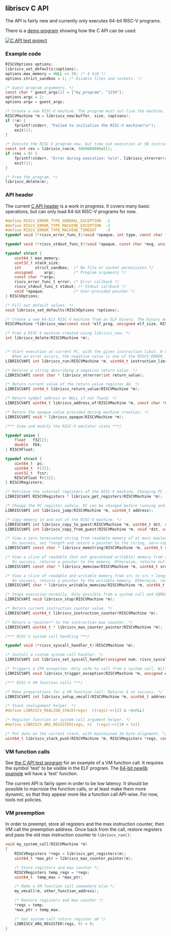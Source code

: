 ## libriscv C API

The API is fairly new and currently only executes 64-bit RISC-V programs.

There is a [demo program](/c/test/test.c) showing how the C API can be used.

[![C API test project](https://github.com/fwsGonzo/libriscv/actions/workflows/capi.yml/badge.svg)](https://github.com/fwsGonzo/libriscv/actions/workflows/capi.yml)

### Example code

```c
RISCVOptions options;
libriscv_set_defaults(&options);
options.max_memory = 4ULL << 30; /* 4 GiB */
options.strict_sandbox = 1; /* Disable files and sockets. */

/* Guest program arguments. */
const char * guest_args[2] = {"my_program", "1234"};
options.argc = 2;
options.argv = guest_args;

/* Create a new RISC-V machine. The program must out-live the machine. */
RISCVMachine *m = libriscv_new(buffer, size, &options);
if (!m) {
	fprintf(stderr, "Failed to initialize the RISC-V machine!\n");
	exit(1);
}

/* Execute the RISC-V program now, but time out execution at 5B instructions. */
const int res = libriscv_run(m, 5000000000ull);
if (res < 0) {
	fprintf(stderr, "Error during execution: %s\n", libriscv_strerror(res));
	exit(1);
}

/* Free the program. */
libriscv_delete(m);
```

### API header

The current [C API header](/c/libriscv.h) is a work in progress. It covers many basic operations, but can only load 64-bit RISC-V programs for now.

```c
#define RISCV_ERROR_TYPE_GENERAL_EXCEPTION  -1
#define RISCV_ERROR_TYPE_MACHINE_EXCEPTION  -2
#define RISCV_ERROR_TYPE_MACHINE_TIMEOUT    -3
typedef void (*riscv_error_func_t)(void *opaque, int type, const char *msg, long data);

typedef void (*riscv_stdout_func_t)(void *opaque, const char *msg, unsigned size);

typedef struct {
	uint64_t max_memory;
	uint32_t stack_size;
	int      strict_sandbox;  /* No file or socket permissions */
	unsigned     argc;        /* Program arguments */
	const char **argv;
	riscv_error_func_t error; /* Error callback */
	riscv_stdout_func_t stdout; /* Stdout callback */
	void *opaque;             /* User-provided pointer */
} RISCVOptions;

/* Fill out default values. */
void libriscv_set_defaults(RISCVOptions *options);

/* Create a new 64-bit RISC-V machine from an ELF binary. The binary must out-live the machine. */
RISCVMachine *libriscv_new(const void *elf_prog, unsigned elf_size, RISCVOptions *o);

/* Free a RISC-V machine created using libriscv_new. */
int libriscv_delete(RISCVMachine *m);


/* Start execution at current PC, with the given instruction limit. 0 on success.
   When an error occurs, the negative value is one of the RISCV_ERROR_ enum values. */
LIBRISCVAPI int libriscv_run(RISCVMachine *m, uint64_t instruction_limit);

/* Returns a string describing a negative return value. */
LIBRISCVAPI const char * libriscv_strerror(int return_value);

/* Return current value of the return value register A0. */
LIBRISCVAPI int64_t libriscv_return_value(RISCVMachine *m);

/* Return symbol address or NULL if not found. */
LIBRISCVAPI uint64_t libriscv_address_of(RISCVMachine *m, const char *name);

/* Return the opaque value provided during machine creation. */
LIBRISCVAPI void * libriscv_opaque(RISCVMachine *m);

/*** View and modify the RISC-V emulator state ***/

typedef union {
	float   f32[2];
	double  f64;
} RISCVFloat;

typedef struct {
	uint64_t  pc;
	uint64_t  r[32];
	uint32_t  fcsr;
	RISCVFloat fr[32];
} RISCVRegisters;

/* Retrieve the internal registers of the RISC-V machine. Changing PC is dangerous. */
LIBRISCVAPI RISCVRegisters * libriscv_get_registers(RISCVMachine *m);

/* Change the PC register safely. PC can be changed before running and during system calls. */
LIBRISCVAPI int libriscv_jump(RISCVMachine *m, uint64_t address);

/* Copy memory in and out of the RISC-V machine. */
LIBRISCVAPI int libriscv_copy_to_guest(RISCVMachine *m, uint64_t dst, const void *src, unsigned len);
LIBRISCVAPI int libriscv_copy_from_guest(RISCVMachine *m, void *dst, uint64_t src, unsigned len);

/* View a zero-terminated string from readable memory of at most maxlen length. The string is read-only.
   On success, set *length and return a pointer to the string, zero-copy. Otherwise, return null. */
LIBRISCVAPI const char * libriscv_memstring(RISCVMachine *m, uint64_t src, unsigned maxlen, unsigned *length);

/* View a slice of readable (but not guaranteed writable) memory from src to src + length.
   On success, returns a pointer to the memory. Otherwise, returns null. */
LIBRISCVAPI const char * libriscv_memview(RISCVMachine *m, uint64_t src, unsigned length);

/* View a slice of readable and writable memory from src to src + length.
   On success, returns a pointer to the writable memory. Otherwise, returns null. */
LIBRISCVAPI char * libriscv_writable_memview(RISCVMachine *m, uint64_t src, unsigned length);

/* Stops execution normally. Only possible from a system call and EBREAK. */
LIBRISCVAPI void libriscv_stop(RISCVMachine *m);

/* Return current instruction counter value. */
LIBRISCVAPI uint64_t libriscv_instruction_counter(RISCVMachine *m);

/* Return a *pointer* to the instruction max counter. */
LIBRISCVAPI uint64_t * libriscv_max_counter_pointer(RISCVMachine *m);

/*** RISC-V system call handling ***/

typedef void (*riscv_syscall_handler_t)(RISCVMachine *m);

/* Install a custom system call handler. */
LIBRISCVAPI int libriscv_set_syscall_handler(unsigned num, riscv_syscall_handler_t);

/* Triggers a CPU exception. Only safe to call from a system call. Will end execution. */
LIBRISCVAPI void libriscv_trigger_exception(RISCVMachine *m, unsigned exception, uint64_t data);

/*** RISC-V VM function calls ***/

/* Make preparations for a VM function call. Returns 0 on success. */
LIBRISCVAPI int libriscv_setup_vmcall(RISCVMachine *m, uint64_t address);

/* Stack realignment helper. */
#define LIBRISCV_REALIGN_STACK(regs)  ((regs)->r[2] & ~0xFLL)

/* Register function or system call argument helper. */
#define LIBRISCV_ARG_REGISTER(regs, n)  (regs)->r[10 + (n)]

/* Put data on the current stack, with maintained 16-byte alignment. */
uint64_t libriscv_stack_push(RISCVMachine *m, RISCVRegisters *regs, const char *data, unsigned len);

```

### VM function calls

See [the C API test program](/c/test/test.c) for an example of a VM function call. It requires the symbol 'test' to be visible in the ELF program. The [64-bit newlib example](/binaries/newlib64/src/hello_world.cpp) will have a 'test' function.

The current API is fairly open in order to be low latency. It should be possible to macroize the function calls, or at least make them more dynamic, so that they appear more like a function call API-wise. For now, tools not policies.

### VM preemption

In order to preempt, store all registers and the max instruction counter, then VM call the preemption address. Once back from the call, restore registers and pass the old max instruction counter to `libriscv_run()`:

```c
void my_system_call(RISCVMachine *m)
{
	RISCVRegisters *regs = libriscv_get_registers(m);
	uint64_t *max_ptr = libriscv_max_counter_pointer(m);

	/* Store registers and max counter */
	RISCVRegisters temp_regs = *regs;
	uint64_t  temp_max = *max_ptr;

	/* Make a VM function call somewhere else */
	my_vmcall(m, other_function_address);

	/* Restore registers and max counter */
	*regs = temp;
	*max_ptr = temp_max;

	/* Set system call return register a0 */
	LIBRISCV_ARG_REGISTER(regs, 0) = 0;
}

```
